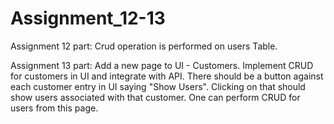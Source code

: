 # Assignment_12-13
Assignment 12 part:
Crud operation is performed on users Table.

Assignment 13 part:
Add a new page to UI - Customers. Implement CRUD
for customers in UI and integrate with API. There should
be a button against each customer entry in UI saying
"Show Users". Clicking on that should show users
associated with that customer. One can perform CRUD
for users from this page.
